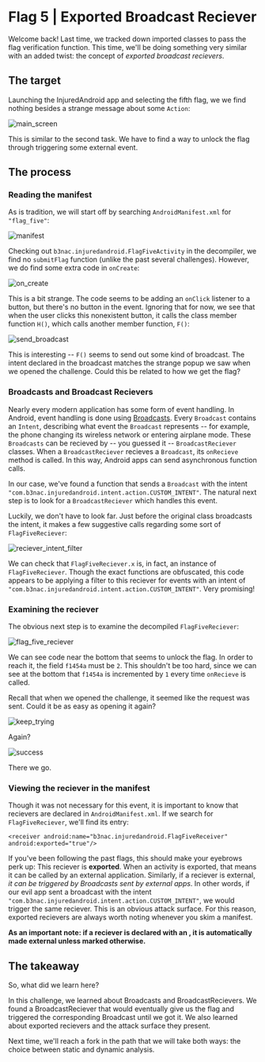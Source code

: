 # Flag 5 | Exported Broadcast Reciever
Welcome back! Last time, we tracked down imported classes to pass the flag verification function. This time, we'll be doing something very similar
with an added twist: the concept of *exported broadcast recievers*.

## The target

Launching the InjuredAndroid app and selecting the fifth flag, we we find nothing besides a strange message about some `Action`:

![main_screen](https://user-images.githubusercontent.com/86139991/173895621-50721abc-d37a-473e-8f59-a6ade897b222.PNG)

This is similar to the second task. We have to find a way to unlock the flag through triggering some external event.

## The process

### Reading the manifest

As is tradition, we will start off by searching `AndroidManifest.xml` for `"flag_five"`:

![manifest](https://user-images.githubusercontent.com/86139991/173929010-7353d0f1-de93-431f-ad8d-ca190d4dc066.PNG)

Checking out `b3nac.injuredandroid.FlagFiveActivity` in the decompiler, we find no `submitFlag` function (unlike the past several challenges).
However, we do find some extra code in `onCreate`:

![on_create](https://user-images.githubusercontent.com/86139991/173929023-8aca79ef-e4b8-43fd-86fa-d1eb3d78a4b2.PNG)

This is a bit strange. The code seems to be adding an `onClick` listener to a button, but there's no button in the event. Ignoring that for now,
we see that when the user clicks this nonexistent button, it calls the class member function `H()`, which calls another member function, `F()`:

![send_broadcast](https://user-images.githubusercontent.com/86139991/173929056-f2682cd9-532b-40cf-a564-539a25029223.PNG)

This is interesting -- `F()` seems to send out some kind of broadcast. The intent declared in the broadcast matches the strange popup we saw when we opened
the challenge. Could this be related to how we get the flag?

### Broadcasts and Broadcast Recievers

Nearly every modern application has some form of event handling. In Android, event handling is done using [Broadcasts](https://developer.android.com/guide/components/broadcasts). 
Every `Broadcast` contains an `Intent`, describing what event the `Broadcast` represents -- for example, the phone changing its wireless network or
entering airplane mode. These `Broadcasts` can be recieved by -- you guessed it -- `BroadcastReciever` classes. When a `BroadcastReciever` recieves a `Broadcast`,
its `onRecieve` method is called. In this way, Android apps can send asynchronous function calls.

In our case, we've found a function that sends a `Broadcast` with the intent `"com.b3nac.injuredandroid.intent.action.CUSTOM_INTENT"`. The natural next step
is to look for a `BroadcastReciever` which handles this event.

Luckily, we don't have to look far. Just before the original class broadcasts the intent, it makes a few suggestive calls regarding some sort of
`FlagFiveReciever`:

![reciever_intent_filter](https://user-images.githubusercontent.com/86139991/173929087-eae451da-79a6-4b6b-943d-e71323fbd279.PNG)

We can check that `FlagFiveReciever.x` is, in fact, an instance of `FlagFiveReciever`. Though the exact functions are obfuscated, this code appears to be
applying a filter to this reciever for events with an intent of `"com.b3nac.injuredandroid.intent.action.CUSTOM_INTENT"`. Very promising!

### Examining the reciever

The obvious next step is to examine the decompiled `FlagFiveReciever`:

![flag_five_reciever](https://user-images.githubusercontent.com/86139991/173929103-de36b40e-eedf-44c2-8abe-ea4baa3335c1.PNG)

We can see code near the bottom that seems to unlock the flag. In order to reach it, the field `f1454a` must be `2`. This shouldn't be too hard, since we
can see at the bottom that `f1454a` is incremented by `1` every time `onRecieve` is called.

Recall that when we opened the challenge, it seemed like the request was sent. Could it be as easy as opening it again?

![keep_trying](https://user-images.githubusercontent.com/86139991/173929116-b0504f2a-8fe9-4b6d-9f8b-d10a02ac5004.PNG)

Again?

![success](https://user-images.githubusercontent.com/86139991/173929128-58084733-7cae-4bf4-bca0-c15d9dfb7a0a.PNG)

There we go.

### Viewing the reciever in the manifest

Though it was not necessary for this event, it is important to know that recievers are declared in `AndroidManifest.xml`. If we search for `FlagFiveReciever`, we'll find its entry:

```
<receiver android:name="b3nac.injuredandroid.FlagFiveReceiver" android:exported="true"/>
```

If you've been following the past flags, this should make your eyebrows perk up: This reciever is **exported**. When an activity is exported, that means
it can be called by an external application. Similarly, if a reciever is external, *it can be triggered by Broadcasts sent by external apps*. In other words,
if our evil app sent a broadcast with the intent `"com.b3nac.injuredandroid.intent.action.CUSTOM_INTENT"`, we would trigger the same reciever. This is
an obvious attack surface. For this reason, exported recievers are always worth noting whenever you skim a manifest.

**As an important note: if a reciever is declared with an <intent-filter>, it is automatically made external unless marked otherwise.**

## The takeaway

So, what did we learn here?

In this challenge, we learned about Broadcasts and BroadcastRecievers. We found a BroadcastReciever that would eventually give us the flag and triggered
the corresponding Broadcast until we got it. We also learned about exported recievers and the attack surface they present.

Next time, we'll reach a fork in the path that we will take both ways: the choice between static and dynamic analysis.
